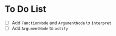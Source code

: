 # To Do List

- [ ] Add `FunctionNode` and `ArgumentNode` to `interpret`
- [ ] Add `ArgumentNode` to `astify`